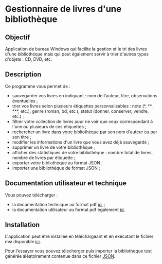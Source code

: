 # Gestionnaire de livres d'une bibliothèque

## Objectif

Application de bureau Windows qui facilite la gestion et le tri des livres d'une bibliothèque mais qui peut également servir à trier d'autres types d'objets : CD, DVD, etc.

## Description

Ce programme vous permet de :

* sauvegarder vos livres en indiquant : nom de l'auteur, titre, observations éventuelles ;
* trier vos livres selon plusieurs étiquettes personnalisables : note (*, **, ***, etc.), genre (roman, bd, etc.), statut (donner, conserver, vendre, etc.) ;
* filtrer votre collection de livres pour ne voir que ceux correspondant à l'une ou plusieurs de ces étiquettes ;
* rechercher un livre dans votre bibliothèque par son nom d'auteur ou par son titre ;
* modifier les informations d'un livre que vous avez déjà sauvegardé ;
* supprimer un livre de votre bibliothèque ;
* afficher des statistiques de votre bibliothèque : nombre total de livres, nombre de livres par étiquette ;
* exporter votre bibliothèque au format JSON ;
* importer une bibliothèque de format JSON ;

## Documentation utilisateur et technique

Vous pouvez télécharger :
* la documentation technique au format pdf [ici](https://github.com/filkat34/TriBibliv2/blob/89bd0c1f3368d8f5336e76f9c0865db1e27d2ed9/Documentation/Technique.pdf) ;
* la documentation utilisateur au format pdf également [ici](https://github.com/filkat34/TriBibliv2/blob/89bd0c1f3368d8f5336e76f9c0865db1e27d2ed9/Documentation/Utilisateur.pdf "download").

## Installation 

L'application peut être installée en téléchargeant et en exécutant le fichier msi disponible [ici](https://github.com/filkat34/TriBibliv2/raw/refs/heads/master/Install/Debug/InstallTriBibli.msi).

Pour l'essayer vous pouvez télécherger puis importer la bibliothèque test générée aléatoirement contenue dans ce fichier [JSON](https://github.com/filkat34/TriBibliv2/raw/refs/heads/master/Install/Debug/bibliothequetest.json).
